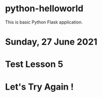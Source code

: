 # python-helloworld

This is basic Python Flask application.

# Sunday, 27 June 2021
# Test Lesson 5
# Let's Try Again !
